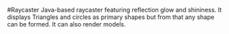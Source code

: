 #Raycaster 
Java-based raycaster featuring reflection glow and shininess. It displays Triangles and circles as primary shapes but from that any shape can be formed. It can also render models.
